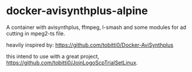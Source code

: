 # docker-avisynthplus-alpine
A container with avisynthplus, ffmpeg, l-smash and some modules for ad cutting in mpeg2-ts file.

heavily inspired by:
https://github.com/tobitti0/Docker-AviSynthplus

this intend to use with a great project, https://github.com/tobitti0/JoinLogoScpTrialSetLinux.

